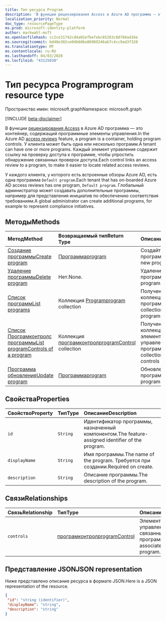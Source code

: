 ```yaml
---
title: Тип ресурса Program
description: 'В функции рецензирования Access в Azure AD программа — это контейнер, содержащий программные элементы управления. У клиента может быть одна или несколько программ.  Каждый элемент управления содержит ссылку на проверку доступа к программе, чтобы упростить обнаружение связанных проверок доступа.  '
localization_priority: Normal
doc_type: resourcePageType
ms.prod: microsoft-identity-platform
author: markwahl-msft
ms.openlocfilehash: cc2ce31742cd4a02efbefebc85283c8d784ad16e
ms.sourcegitcommit: bd40e302ce04b686e86989246ab7c4cc9ad3f320
ms.translationtype: MT
ms.contentlocale: ru-RU
ms.lasthandoff: 04/03/2020
ms.locfileid: "43125038"
---
```

# <a name="program-resource-type"></a><span data-ttu-id="0faf8-105">Тип ресурса Program</span><span class="sxs-lookup"><span data-stu-id="0faf8-105">program resource type</span></span>

<span data-ttu-id="0faf8-106">Пространство имен: microsoft.graph</span><span class="sxs-lookup"><span data-stu-id="0faf8-106">Namespace: microsoft.graph</span></span>

[!INCLUDE [beta-disclaimer](../../includes/beta-disclaimer.md)]

<span data-ttu-id="0faf8-107">В функции [рецензирования Access](accessreviews-root.md) в Azure AD программа — это контейнер, содержащий программные элементы управления.</span><span class="sxs-lookup"><span data-stu-id="0faf8-107">In the Azure AD [access reviews](accessreviews-root.md) feature, a program is a container, holding program controls.</span></span> <span data-ttu-id="0faf8-108">У клиента может быть одна или несколько программ.</span><span class="sxs-lookup"><span data-stu-id="0faf8-108">A tenant can have one or more programs.</span></span>  <span data-ttu-id="0faf8-109">Каждый элемент управления содержит ссылку на проверку доступа к программе, чтобы упростить обнаружение связанных проверок доступа.</span><span class="sxs-lookup"><span data-stu-id="0faf8-109">Each control links an access review to a program, to make it easier to locate related access reviews.</span></span>  

<span data-ttu-id="0faf8-110">У каждого клиента, у которого есть встроенные обзоры Azure AD, есть одна программа `Default program`.</span><span class="sxs-lookup"><span data-stu-id="0faf8-110">Each tenant that has on-boarded Azure AD access reviews has one program, `Default program`.</span></span>  <span data-ttu-id="0faf8-111">Глобальный администратор может создавать дополнительные программы, например для представления инициатив по обеспечению соответствия требованиям.</span><span class="sxs-lookup"><span data-stu-id="0faf8-111">A global administrator can create additional programs, for example to represent compliance initiatives.</span></span> 


## <a name="methods"></a><span data-ttu-id="0faf8-112">Методы</span><span class="sxs-lookup"><span data-stu-id="0faf8-112">Methods</span></span>

| <span data-ttu-id="0faf8-113">Метод</span><span class="sxs-lookup"><span data-stu-id="0faf8-113">Method</span></span>           | <span data-ttu-id="0faf8-114">Возвращаемый тип</span><span class="sxs-lookup"><span data-stu-id="0faf8-114">Return Type</span></span>    |<span data-ttu-id="0faf8-115">Описание</span><span class="sxs-lookup"><span data-stu-id="0faf8-115">Description</span></span>|
|:---------------|:--------|:----------|
|[<span data-ttu-id="0faf8-116">Создание программы</span><span class="sxs-lookup"><span data-stu-id="0faf8-116">Create program</span></span>](../api/program-create.md) |   [<span data-ttu-id="0faf8-117">Программа</span><span class="sxs-lookup"><span data-stu-id="0faf8-117">program</span></span>](program.md)   |   <span data-ttu-id="0faf8-118">Создайте новую программу.</span><span class="sxs-lookup"><span data-stu-id="0faf8-118">Create a new program.</span></span>|
|[<span data-ttu-id="0faf8-119">Удаление программы</span><span class="sxs-lookup"><span data-stu-id="0faf8-119">Delete program</span></span>](../api/program-delete.md) |   <span data-ttu-id="0faf8-120">Нет.</span><span class="sxs-lookup"><span data-stu-id="0faf8-120">None.</span></span>   |   <span data-ttu-id="0faf8-121">Удаление программы.</span><span class="sxs-lookup"><span data-stu-id="0faf8-121">Delete a program.</span></span>|
|[<span data-ttu-id="0faf8-122">Список программ</span><span class="sxs-lookup"><span data-stu-id="0faf8-122">List programs</span></span>](../api/program-list.md) |  <span data-ttu-id="0faf8-123">Коллекция [Program](program.md)</span><span class="sxs-lookup"><span data-stu-id="0faf8-123">[program](program.md) collection</span></span>|   <span data-ttu-id="0faf8-124">Получение коллекции всех программ.</span><span class="sxs-lookup"><span data-stu-id="0faf8-124">Get a collection of all the programs.</span></span>|
|[<span data-ttu-id="0faf8-125">Список Програмконтролс программы</span><span class="sxs-lookup"><span data-stu-id="0faf8-125">List programControls of a program</span></span>](../api/program-listcontrols.md) |      <span data-ttu-id="0faf8-126">Коллекция [програмконтрол](programcontrol.md)</span><span class="sxs-lookup"><span data-stu-id="0faf8-126">[programControl](programcontrol.md) collection</span></span>| <span data-ttu-id="0faf8-127">Получение коллекции элементов управления программы.</span><span class="sxs-lookup"><span data-stu-id="0faf8-127">Get a collection of the controls of a program.</span></span>|
|[<span data-ttu-id="0faf8-128">Программа обновления</span><span class="sxs-lookup"><span data-stu-id="0faf8-128">Update program</span></span>](../api/program-update.md) |   [<span data-ttu-id="0faf8-129">Программа</span><span class="sxs-lookup"><span data-stu-id="0faf8-129">program</span></span>](program.md)|  <span data-ttu-id="0faf8-130">Обновление программы.</span><span class="sxs-lookup"><span data-stu-id="0faf8-130">Update a program.</span></span>|

## <a name="properties"></a><span data-ttu-id="0faf8-131">Свойства</span><span class="sxs-lookup"><span data-stu-id="0faf8-131">Properties</span></span>
| <span data-ttu-id="0faf8-132">Свойство</span><span class="sxs-lookup"><span data-stu-id="0faf8-132">Property</span></span>     | <span data-ttu-id="0faf8-133">Тип</span><span class="sxs-lookup"><span data-stu-id="0faf8-133">Type</span></span>   |<span data-ttu-id="0faf8-134">Описание</span><span class="sxs-lookup"><span data-stu-id="0faf8-134">Description</span></span>|
|:---------------|:--------|:----------|
| `id`                        |`String`                              |  <span data-ttu-id="0faf8-135">Идентификатор программы, назначенный компонентом.</span><span class="sxs-lookup"><span data-stu-id="0faf8-135">The feature-assigned identifier of the program.</span></span>                    |
| `displayName`               |`String`                              |  <span data-ttu-id="0faf8-136">Имя программы.</span><span class="sxs-lookup"><span data-stu-id="0faf8-136">The name of the program.</span></span>  <span data-ttu-id="0faf8-137">Требуется при создании.</span><span class="sxs-lookup"><span data-stu-id="0faf8-137">Required on create.</span></span>                  |
| `description`               |`String`                              |  <span data-ttu-id="0faf8-138">Описание программы.</span><span class="sxs-lookup"><span data-stu-id="0faf8-138">The description of the program.</span></span>           |

## <a name="relationships"></a><span data-ttu-id="0faf8-139">Связи</span><span class="sxs-lookup"><span data-stu-id="0faf8-139">Relationships</span></span>
| <span data-ttu-id="0faf8-140">Связь</span><span class="sxs-lookup"><span data-stu-id="0faf8-140">Relationship</span></span> | <span data-ttu-id="0faf8-141">Тип</span><span class="sxs-lookup"><span data-stu-id="0faf8-141">Type</span></span>   |<span data-ttu-id="0faf8-142">Описание</span><span class="sxs-lookup"><span data-stu-id="0faf8-142">Description</span></span>|
|:---------------|:--------|:----------|
| `controls`                  |[<span data-ttu-id="0faf8-143">програмконтрол</span><span class="sxs-lookup"><span data-stu-id="0faf8-143">programControl</span></span>](programcontrol.md) | <span data-ttu-id="0faf8-144">Элементы управления, связанные с программой.</span><span class="sxs-lookup"><span data-stu-id="0faf8-144">Controls associated with the program.</span></span> |

## <a name="json-representation"></a><span data-ttu-id="0faf8-145">Представление JSON</span><span class="sxs-lookup"><span data-stu-id="0faf8-145">JSON representation</span></span>

<span data-ttu-id="0faf8-146">Ниже представлено описание ресурса в формате JSON.</span><span class="sxs-lookup"><span data-stu-id="0faf8-146">Here is a JSON representation of the resource.</span></span>

<!-- {
  "blockType": "resource",
  "optionalProperties": [

  ],
  "keyProperty": "id",
  "@odata.type": "microsoft.graph.program"
}-->

```json
{
 "id": "string (identifier)",
 "displayName": "string",
 "description": "string"
}

```

<!--
{
  "type": "#page.annotation",
  "description": "program resource",
  "keywords": "",
  "section": "documentation",
  "tocPath": "",
  "suppressions": []
}
-->
